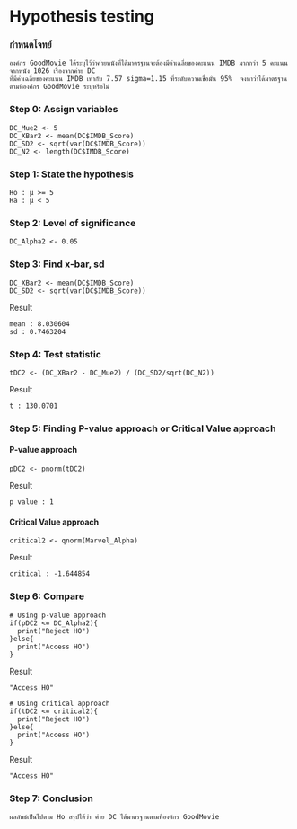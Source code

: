 # Hypothesis testing

### กำหนดโจทย์
```
องค์กร GoodMovie ได้ระบุไว้ว่าค่ายหนังที่ได้มาตรฐานจะต้องมีค่าเฉลี่ยของคะแนน IMDB มากกว่า 5 คะแนน จากหนัง 1026 เรื่องจากค่าย DC 
ที่มีค่าเฉลี่ยของคะแนน IMDB เท่ากับ 7.57 sigma=1.15 ที่ระดับความเชื่อมั่น 95%  จงหาว่าได้มาตรฐานตามที่องค์กร GoodMovie ระบุหรือไม่ 
```

### Step 0: Assign variables
```
DC_Mue2 <- 5
DC_XBar2 <- mean(DC$IMDB_Score)
DC_SD2 <- sqrt(var(DC$IMDB_Score)) 
DC_N2 <- length(DC$IMDB_Score)
```

### Step 1: State the hypothesis

```
Ho : μ >= 5
Ha : μ < 5
```

### Step 2: Level of significance

```
DC_Alpha2 <- 0.05
```

### Step 3: Find x-bar, sd

```
DC_XBar2 <- mean(DC$IMDB_Score)
DC_SD2 <- sqrt(var(DC$IMDB_Score)) 
```
Result

```
mean : 8.030604
sd : 0.7463204
```

### Step 4: Test statistic
```
tDC2 <- (DC_XBar2 - DC_Mue2) / (DC_SD2/sqrt(DC_N2))
```
Result
```
t : 130.0701
```

### Step 5: Finding P-value approach or Critical Value approach
#### P-value approach
```
pDC2 <- pnorm(tDC2) 
```
Result
```
p value : 1
```

#### Critical Value approach
```
critical2 <- qnorm(Marvel_Alpha) 
```
Result
```
critical : -1.644854
```

### Step 6: Compare
```
# Using p-value approach
if(pDC2 <= DC_Alpha2){
  print("Reject HO")
}else{
  print("Access HO")
}
```
Result
```
"Access HO"
```
```
# Using critical approach
if(tDC2 <= critical2){
  print("Reject HO")
}else{
  print("Access HO")
}
```
Result
```
"Access HO"
```
### Step 7: Conclusion
```
ผลลัพธ์เป็นไปตาม Ho สรุปได้ว่า ค่าย DC ได้มาตรฐานตามที่องค์กร GoodMovie
```
